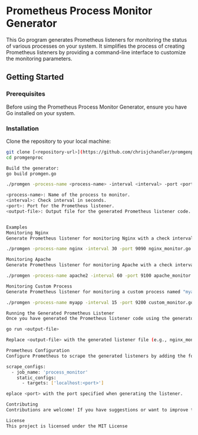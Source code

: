 # Prometheus Process Monitor Generator

This Go program generates Prometheus listeners for monitoring the status of various processes on your system. It simplifies the process of creating Prometheus listeners by providing a command-line interface to customize the monitoring parameters.

## Getting Started

### Prerequisites

Before using the Prometheus Process Monitor Generator, ensure you have Go installed on your system.

### Installation

Clone the repository to your local machine:

```bash
git clone [<repository-url>](https://github.com/chrisjchandler/promgenproc.git)
cd promgenproc

Build the generator:
go build promgen.go

./promgen -process-name <process-name> -interval <interval> -port <port> <output-file>

<process-name>: Name of the process to monitor.
<interval>: Check interval in seconds.
<port>: Port for the Prometheus listener.
<output-file>: Output file for the generated Prometheus listener code.


Examples
Monitoring Nginx
Generate Prometheus listener for monitoring Nginx with a check interval of 30 seconds and on port 9090:

./promgen -process-name nginx -interval 30 -port 9090 nginx_monitor.go

Monitoring Apache
Generate Prometheus listener for monitoring Apache with a check interval of 60 seconds and on port 9100:

./promgen -process-name apache2 -interval 60 -port 9100 apache_monitor.go

Monitoring Custom Process
Generate Prometheus listener for monitoring a custom process named "myapp" with a check interval of 15 seconds and on port 9200:

./promgen -process-name myapp -interval 15 -port 9200 custom_monitor.go

Running the Generated Prometheus Listener
Once you have generated the Prometheus listener code using the generator, you can run it using the following command:

go run <output-file>

Replace <output-file> with the generated listener file (e.g., nginx_monitor.go, apache_monitor.go, or custom_monitor.go).

Prometheus Configuration
Configure Prometheus to scrape the generated listeners by adding the following to your prometheus.yml:

scrape_configs:
  - job_name: 'process_monitor'
    static_configs:
      - targets: ['localhost:<port>']

eplace <port> with the port specified when generating the listener.

Contributing
Contributions are welcome! If you have suggestions or want to improve the generator, please create an issue or submit a pull request.

License
This project is licensed under the MIT License


